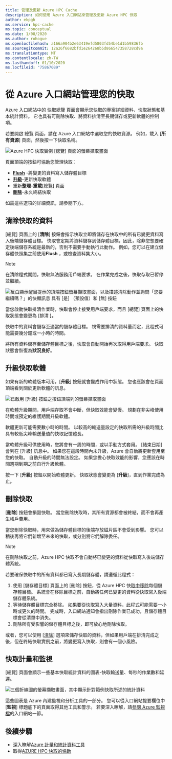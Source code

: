 ```yaml
---
title: 管理及更新 Azure HPC Cache
description: 如何使用 Azure 入口網站來管理及更新 Azure HPC 快取
author: ekpgh
ms.service: hpc-cache
ms.topic: conceptual
ms.date: 1/08/2020
ms.author: rohogue
ms.openlocfilehash: a166a904b2e63419efd5803fd54be1d1b59836fb
ms.sourcegitcommit: 12a26f6682bfd1e264268b5d866547358728cd9a
ms.translationtype: MT
ms.contentlocale: zh-TW
ms.lasthandoff: 01/10/2020
ms.locfileid: "75867089"
---
```

# <a name="manage-your-cache-from-the-azure-portal"></a>從 Azure 入口網站管理您的快取

Azure 入口網站中的 快取總覽 頁面會顯示您快取的專案詳細資料、快取狀態和基本統計資料。 它也具有可刪除快取、將資料排清至長期儲存或更新軟體的控制項。

若要開啟 總覽 頁面，請在 Azure 入口網站中選取您的快取資源。 例如，載入 [**所有資源**] 頁面，然後按一下快取名稱。

![Azure HPC 快取實例 [總覽] 頁面的螢幕擷取畫面](media/hpc-cache-overview.png)

頁面頂端的按鈕可協助您管理快取：

* [**Flush**](#flush-cached-data) -將變更的資料寫入儲存體目標
* [**升級**](#upgrade-cache-software)-更新快取軟體
* 重新**整理-重載**[總覽] 頁面
* [**刪除**](#delete-the-cache)-永久終結快取

如需這些選項的詳細資訊，請參閱下方。

## <a name="flush-cached-data"></a>清除快取的資料

[總覽] 頁面上的 [**清除**] 按鈕會指示快取立即將儲存在快取中的所有已變更資料寫入後端儲存體目標。 快取會定期將資料儲存到儲存體目標，因此，除非您想要確定後端儲存系統是最新的，否則不需要手動執行此動作。 例如，您可以在建立儲存體快照集之前使用**Flush** ，或檢查資料集大小。

> [!NOTE]
> 在清除程式期間，快取無法服務用戶端要求。 在作業完成之後，快取存取已暫停並繼續。

![反白顯示醒目提示的頂端按鈕螢幕擷取畫面，以及描述清除動作並詢問「您要繼續嗎？」的快顯訊息 具有 [是] （預設值）和 [無] 按鈕](media/hpc-cache-flush.png)

當您啟動快取排清作業時，快取會停止接受用戶端要求，而且 [總覽] 頁面上的快取狀態會變更為 [排清 **]。**

快取中的資料會儲存至適當的儲存體目標。 視需要排清的資料量而定，此程式可能需要幾分鐘或一小時的時間。

將所有資料儲存至儲存體目標之後，快取會自動開始再次取得用戶端要求。 快取狀態會恢復為**狀況良好**。

## <a name="upgrade-cache-software"></a>升級快取軟體

如果有新的軟體版本可用，[**升級**] 按鈕就會變成作用中狀態。 您也應該會在頁面頂端看到關於更新軟體的訊息。

![已啟用 [升級] 按鈕之按鈕頂端列的螢幕擷取畫面](media/hpc-cache-upgrade-button.png)

在軟體升級期間，用戶端存取不會中斷，但快取效能會變慢。 規劃在非尖峰使用時間或預定的維護期間升級軟體。

軟體更新可能需要數小時的時間。 以較高的輸送量設定的快取所需的升級時間比具有較低尖峰輸送量值的快取記憶體長。

當軟體升級可供使用時，您將會有一周的時間，或以手動方式套用。 [結束日期] 會列在 [升級] 訊息中。 如果您在這段時間內未升級，Azure 會自動將更新套用至您的快取。 自動升級的時間無法設定。 如果您擔心快取效能的影響，您應該在時間週期到期之前自行升級軟體。

按一下 [**升級**] 按鈕以開始軟體更新。 快取狀態會變更為 [**升級**]，直到作業完成為止。

## <a name="delete-the-cache"></a>刪除快取

[**刪除**] 按鈕會損毀快取。 當您刪除快取時，其所有資源都會被終結，而不會再產生帳戶費用。

當您刪除快取時，用來做為儲存體目標的後端存放磁片區不會受到影響。 您可以稍後再將它們新增至未來的快取，或分別將它們解除委任。

> [!NOTE]
> 在刪除快取之前，Azure HPC 快取不會自動將已變更的資料從快取寫入後端儲存體系統。
>
> 若要確保快取中的所有資料都已寫入長期儲存體，請遵循此程式：
>
> 1. 使用 [儲存體目標] 頁面上的 [刪除] 按鈕，從 Azure HPC 快[取中移除](hpc-cache-edit-storage.md#remove-a-storage-target)每個儲存體目標。 系統會在移除目標之前，自動將任何已變更的資料從快取寫入後端儲存體系統。
> 1. 等待儲存體目標完全移除。 如果要從快取寫入大量資料，此程式可能需要一小時或更久的時間。 完成時，入口網站通知會指出刪除作業已成功，且儲存體目標會從清單中消失。
> 1. 刪除所有受影響的儲存體目標之後，即可放心地刪除快取。
>
> 或者，您可以使用 [[清除](#flush-cached-data)] 選項來儲存快取的資料，但如果用戶端在排清完成之後，但在終結快取實例之前，將變更寫入快取，則會有一個小風險。

## <a name="cache-metrics-and-monitoring"></a>快取計量和監視

[總覽] 頁面會顯示一些基本快取統計資料的圖表-快取輸送量、每秒的作業數和延遲。

![三個折線圖的螢幕擷取畫面，其中顯示針對範例快取所述的統計資料](media/hpc-cache-overview-stats.png)

這些圖表是 Azure 內建監視和分析工具的一部分。 您可以從入口網站提要欄位中 [**監視**] 標題底下的頁面取得其他工具和警示。 若要深入瞭解，請[參閱 Azure 監視檔](../azure-monitor/insights/monitor-azure-resource.md#monitoring-in-the-azure-portal)的入口網站一節。

## <a name="next-steps"></a>後續步驟

<!-- * Learn more about metrics and statistics for hpc cache -->
* 深入瞭解[Azure 計量和統計資料工具](../azure-monitor/index.yml)
* 取得[AZURE HPC 快取的協助](hpc-cache-support-ticket.md)
